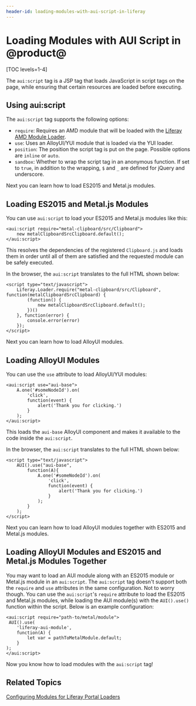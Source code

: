 ```yaml
---
header-id: loading-modules-with-aui-script-in-liferay
---
```


# Loading Modules with AUI Script in @product@

[TOC levels=1-4]

The `aui:script` tag is a JSP tag that loads JavaScript in script tags on the
page, while ensuring that certain resources are loaded before executing.

## Using aui:script

The `aui:script` tag supports the following options:

- `require`: Requires an AMD module that will be loaded with the 
  [Liferay AMD Module Loader](https://github.com/liferay/liferay-amd-loader#amd-module-loader).
- `use`: Uses an AlloyUI/YUI module that is loaded via the YUI loader.
- `position`: The position the script tag is put on the page.  Possible 
  options are `inline` or `auto`.
- `sandbox`: Whether to wrap the script tag in an anonymous function. If set 
  to `true`, in addition to the wrapping, `$` and `_` are defined for jQuery 
  and underscore.

Next you can learn how to load ES2015 and Metal.js modules.

## Loading ES2015 and Metal.js Modules

You can use `aui:script` to load your ES2015 and Metal.js modules like this:

    <aui:script require="metal-clipboard/src/Clipboard">
        new metalClipboardSrcClipboard.default();
    </aui:script>

This resolves the dependencies of the registered `Clipboard.js` and loads them in
order until all of them are satisfied and the requested module can be safely
executed.

In the browser, the `aui:script` translates to the full HTML shown below:

    <script type="text/javascript">
        Liferay.Loader.require("metal-clipboard/src/Clipboard", function(metalClipboardSrcClipboard) {
            (function() {
                new metalClipboardSrcClipboard.default();
            })()
        }, function(error) {
            console.error(error)
        });
    </script>
 
Next you can learn how to load AlloyUI modules.

## Loading AlloyUI Modules

You can use the `use` attribute to load AlloyUI/YUI modules:

    <aui:script use="aui-base">
        A.one('#someNodeId').on(
            'click',
            function(event) {
                alert('Thank you for clicking.')
            }
        );
    </aui:script>

This loads the `aui-base` AlloyUI component and makes it available to the 
code inside the `aui:script`.

In the browser, the `aui:script` translates to the full HTML shown below:

    <script type="text/javascript">
        AUI().use("aui-base",
            function(A){
                A.one('#someNodeId').on(
                    'click',
                    function(event) {
                        alert('Thank you for clicking.')
                    }
                );
            }
        );
    </script>

Next you can learn how to load AlloyUI modules together with ES2015 and Metal.js 
modules. 

## Loading AlloyUI Modules and ES2015 and Metal.js Modules Together

You may want to load an AUI module along with an ES2015 module or Metal.js 
module in an `aui:script`. The `aui:script` tag doesn't support both the 
`require` and `use` attributes in the same configuration. Not to worry though. 
You can use the `aui:script`'s `require` attribute to load the ES2015 and 
Metal.js modules, while loading the AUI module(s) with the `AUI().use()` 
function within the script. Below is an example configuration:

    <aui:script require="path-to/metal/module">
     AUI().use(
        'liferay-aui-module', 
        function(A) {
            let var = pathToMetalModule.default;
        }
    );
    </aui:script>

Now you know how to load modules with the `aui:script` tag! 

## Related Topics

[Configuring Modules for Liferay Portal Loaders](/docs/7-0/tutorials/-/knowledge_base/t/configuring-modules-for-products-loaders)
